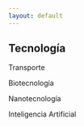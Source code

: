 ```yaml
---
layout: default
---
```


<h2>Tecnología</h2>

Transporte

Biotecnología

Nanotecnología

Inteligencia Artificial
